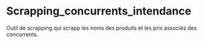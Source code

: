 # Scrapping_concurrents_intendance
Outil de scrapping qui scrapp les noms des produits et les prix associés des concurrents. 
